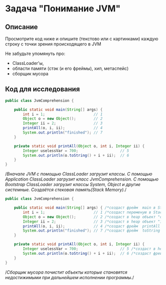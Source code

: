 # Задача "Понимание JVM"

## Описание
Просмотрите код ниже и опишите (текстово или с картинками) каждую строку с точки зрения происходящего в JVM  

Не забудьте упомянуть про: 
- ClassLoader'ы, 
- области памяти (стэк (и его фреймы), хип, метаспейс)  
- сборщик мусора

## Код для исследования

```java
public class JvmComprehension {

    public static void main(String[] args) {
        int i = 1;                      // 1
        Object o = new Object();        // 2
        Integer ii = 2;                 // 3
        printAll(o, i, ii);             // 4
        System.out.println("finished"); // 7
    }

    private static void printAll(Object o, int i, Integer ii) {
        Integer uselessVar = 700;                   // 5
        System.out.println(o.toString() + i + ii);  // 6
    }
}
```

/*Вначале JVM с помощью ClassLoader загрузит классы. С помощью Application ClassLoader загрузит класс JvmComprehension. 
С помощью Bootstrap ClassLoader загрузит классы System, Object и другие системные. 
Создаётся стековая память(Stack Memory).*/

```java
public class JvmComprehension {

    public static void main(String[] args) { /*создаст фрейм  main в Stack Memory*/
        int i = 1;                      // 1 /*создаст переменую в Stack Memory*/
        Object o = new Object();        // 2 /*создаст в heap объект "o"*/
        Integer ii = 2;                 // 3 /*создаст в heap объект "ii"*/
        printAll(o, i, ii);             // 4 /*создаст фрейм  printAll в Stack Memory*/
        System.out.println("finished"); // 7 /*создаст фрейм  toString в Stack Memory*/
    }

    private static void printAll(Object o, int i, Integer ii) {
        Integer uselessVar = 700;                   // 5 /*создаст в heap объект "uselessVar"*/
        System.out.println(o.toString() + i + ii);  // 6 /*создаст фрейм  toString в Stack Memory*/
    }
}
```

/*Сборщик мусора почистит объекты которые становятся недостижимыми при дальнейшем исполнении программы.*/
